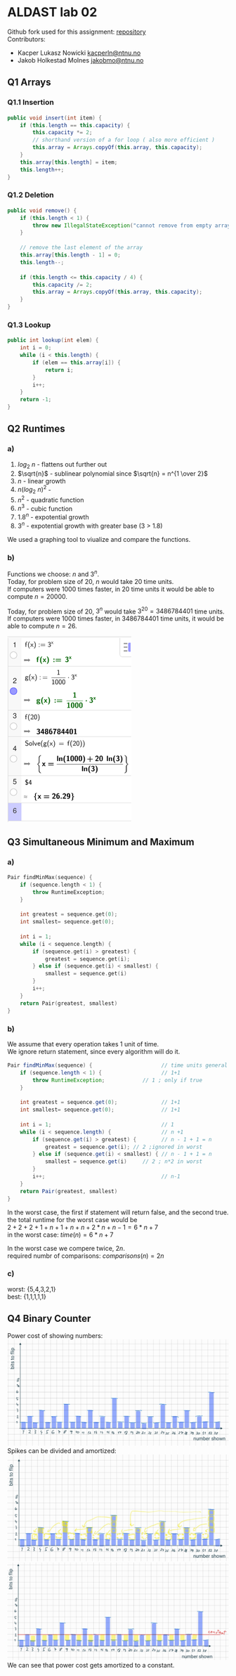 # ALDAST lab 02
Github fork used for this assignment: [repository](https://github.com/nokacper24/aldast-lab02)  
Contributors: 
- Kacper Lukasz Nowicki [kacperln@ntnu.no](mailto:kacperln@ntnu.no)
- Jakob Holkestad Molnes [jakobmo@ntnu.no](mailto:jakobmo@ntnu.no)

## Q1 Arrays
### Q1.1 Insertion
``` java
public void insert(int item) {  
    if (this.length == this.capacity) {  
        this.capacity *= 2;  
        // shorthand version of a for loop ( also more efficient )
        this.array = Arrays.copyOf(this.array, this.capacity);  
    }  
    this.array[this.length] = item;  
    this.length++;  
}
```

### Q1.2 Deletion
``` java
public void remove() {  
    if (this.length < 1) {  
        throw new IllegalStateException("cannot remove from empty array");  
    }  
      
    // remove the last element of the array  
    this.array[this.length - 1] = 0;  
    this.length--;  
  
    if (this.length <= this.capacity / 4) {  
        this.capacity /= 2;  
        this.array = Arrays.copyOf(this.array, this.capacity);  
    }  
}
```
<div style="page-break-after: always;"></div>

### Q1.3 Lookup
``` java
public int lookup(int elem) {  
    int i = 0;  
    while (i < this.length) {  
        if (elem == this.array[i]) {  
            return i;  
        }  
        i++;  
    }  
    return -1;  
}
```

## Q2 Runtimes
### a)
1. $log{_2}{\ n}$ - flattens out further out
2. $\sqrt{n}$ - sublinear polynomial since $\sqrt{n} = n^{1 \over 2}$ 
3. $n$ - linear growth
4. $n(log{_2}{\ n})^2$ - 
5. $n^2$ - quadratic function
6. $n^3$ - cubic function
7. $1.8^n$ - expotential growth
8. $3^n$ - expotential growth with greater base (3 > 1.8)

We used a graphing tool to viualize and compare the functions.

### b)
Functions we choose: $n$ and $3^n$.  
Today, for problem size of 20, $n$ would take 20 time units.  
If computers were 1000 times faster, in 20 time units it would be able to compute $n = 20000$.

Today, for problem size of 20, $3^n$ would take $3 ^{20} =3486784401$ time units.  
If computers were 1000 times faster, in $3486784401$ time units, it would be able to compute $n = 26$.  

![calculation](/screenshots/2b.png)  

## Q3 Simultaneous Minimum and Maximum
### a)
``` cpp
Pair findMinMax(sequence) {
	if (sequence.length < 1) {
		throw RuntimeException;
	}
	
	int greatest = sequence.get(0);
	int smallest= sequence.get(0);
	
	int i = 1;
	while (i < sequence.length) {
		if (sequence.get(i) > greatest) {
			greatest = sequence.get(i);
		} else if (sequence.get(i) < smallest) {
			smallest = sequence.get(i)
		}
		i++;
	}
	return Pair(greatest, smallest)
}
```

<div style="page-break-after: always;"></div>

### b)
We assume that every operation takes 1 unit of time.  
We ignore return statement, since every algorithm will do it.
``` java
Pair findMinMax(sequence) {                      // time units general
	if (sequence.length < 1) {                   // 1+1
		throw RuntimeException;            // 1 ; only if true
	}
	
	int greatest = sequence.get(0);              // 1+1
	int smallest= sequence.get(0);               // 1+1
	
	int i = 1;                                   // 1
	while (i < sequence.length) {                // n +1
		if (sequence.get(i) > greatest) {        // n - 1 + 1 = n
			greatest = sequence.get(i); // 2 ;ignored in worst
		} else if (sequence.get(i) < smallest) { // n - 1 + 1 = n
			smallest = sequence.get(i)     // 2 ; n*2 in worst 
		}
		i++;                                     // n-1
	}
	return Pair(greatest, smallest)
}
```

In the worst case, the first if statement will return false, and the second true.  
the total runtime for the worst case would be  
$2+2+2+1+n+1+n+n+2*n+n-1 = 6*n + 7$  
in the worst case: $time(n) = 6*n + 7$  

In the worst case we compere twice, $2n$.  
required numbr of comparisons: $comparisons(n)=2n$

### c)
worst: {5,4,3,2,1}  
best: {1,1,1,1,1}

<div style="page-break-after: always;"></div>

## Q4 Binary Counter
Power cost of showing numbers:  
![](img/amortized1.jpg)  
Spikes can be divided and amortized:  
![](img/amortized2.jpg)  
![](img/amortized3.jpg)  
We can see that power cost gets amortized to a constant.